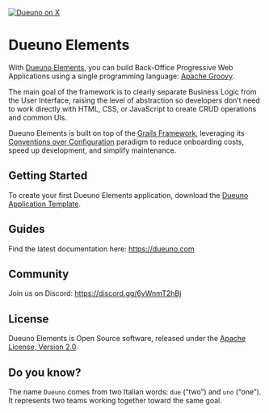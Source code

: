 [![Dueuno on X](https://img.shields.io/twitter/follow/dueunoframework?style=social)](https://x.com/dueunoframework)

Dueuno Elements
===
With [Dueuno Elements](https://dueuno.com), you can build Back-Office Progressive Web Applications using a single programming language: [Apache Groovy](https://groovy-lang.org).

The main goal of the framework is to clearly separate Business Logic from the User Interface, raising the level of abstraction so developers don’t need to work directly with HTML, CSS, or JavaScript to create CRUD operations and common UIs.

Dueuno Elements is built on top of the [Grails Framework](https://grails.org), leveraging its [Conventions over Configuration](https://en.wikipedia.org/wiki/Convention_over_configuration) paradigm to reduce onboarding costs, speed up development, and simplify maintenance.

Getting Started
---
To create your first Dueuno Elements application, download the [Dueuno Application Template](https://github.com/dueuno-projects/dueuno-app-template).

Guides
---
Find the latest documentation here: https://dueuno.com

Community
---
Join us on Discord: https://discord.gg/6yWnmT2hBj

License
---
Dueuno Elements is Open Source software, released under the [Apache License, Version 2.0](https://www.apache.org/licenses/LICENSE-2.0.html).

Do you know?
---
The name `Dueuno` comes from two Italian words: `due` (“two”) and `uno` (“one”). It represents two teams working together toward the same goal.